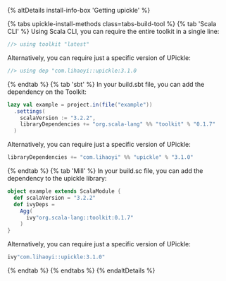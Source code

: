 {% altDetails install-info-box 'Getting upickle' %}

{% tabs upickle-install-methods class=tabs-build-tool %}
{% tab 'Scala CLI' %}
Using Scala CLI, you can require the entire toolkit in a single line:
```scala
//> using toolkit "latest"
```

Alternatively, you can require just a specific version of UPickle:
```scala
//> using dep "com.lihaoyi::upickle:3.1.0
```
{% endtab %}
{% tab 'sbt' %}
In your build.sbt file, you can add the dependency on the Toolkit:
```scala
lazy val example = project.in(file("example"))
  .settings(
    scalaVersion := "3.2.2",
    libraryDependencies += "org.scala-lang" %% "toolkit" % "0.1.7"
  )
```
Alternatively, you can require just a specific version of UPickle:
```scala
libraryDependencies += "com.lihaoyi" %% "upickle" % "3.1.0"
```
{% endtab %}
{% tab 'Mill' %}
In your build.sc file, you can add the dependency to the upickle library:
```scala
object example extends ScalaModule {
  def scalaVersion = "3.2.2"
  def ivyDeps =
    Agg(
      ivy"org.scala-lang::toolkit:0.1.7"
    )
}
```
Alternatively, you can require just a specific version of UPickle:
```scala
ivy"com.lihaoyi::upickle:3.1.0"
```
{% endtab %}
{% endtabs %}
{% endaltDetails %}
